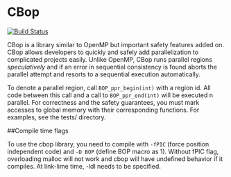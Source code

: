 CBop
====
[![Build Status](https://travis-ci.org/bop-langs/cbop.svg)](https://travis-ci.org/bop-langs/cbop)


CBop is a library similar to OpenMP but important safety features added on. CBop allows developers to quickly and safely add parallelization to complicated projects easily. Unlike OpenMP, CBop runs parallel regions *speculatively* and if an error in sequential consistency is found aborts the parallel attempt and resorts to a sequential execution automatically.

To denote a parallel region, call ```BOP_ppr_begin(int)``` with a region id. All code between this call and a call to ```BOP_ppr_end(int)``` will be executed n parallel. For correctness and the safety guarantees, you must mark accesses to global memory with their corresponding functions. For examples, see the tests/ directory.


##Compile time flags

To use the cbop library, you need to compile with ```-fPIC``` (force position independent code) and ```-D BOP``` (define BOP macro as 1). Without fPIC flag, overloading malloc will not work and cbop will have undefined behavior if it compiles. At link-lime time, -ldl needs to be specified.

